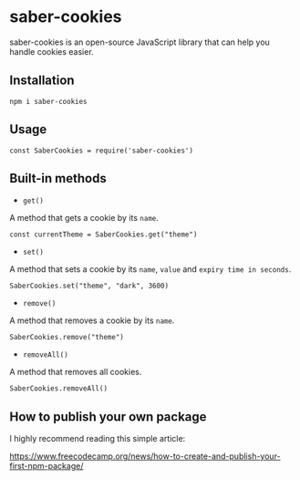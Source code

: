 # saber-cookies

saber-cookies is an open-source JavaScript library that can help you handle cookies easier.

## Installation

```
npm i saber-cookies
```

## Usage

```
const SaberCookies = require('saber-cookies')
```

## Built-in methods

- `get()`

A method that gets a cookie by its `name`.

```
const currentTheme = SaberCookies.get("theme")
```

- `set()`

A method that sets a cookie by its `name`, `value` and `expiry time in seconds`.

```
SaberCookies.set("theme", "dark", 3600)
```

- `remove()`

A method that removes a cookie by its `name`.

```
SaberCookies.remove("theme")
```

- `removeAll()`

A method that removes all cookies.

```
SaberCookies.removeAll()
```

## How to publish your own package

I highly recommend reading this simple article:

https://www.freecodecamp.org/news/how-to-create-and-publish-your-first-npm-package/
